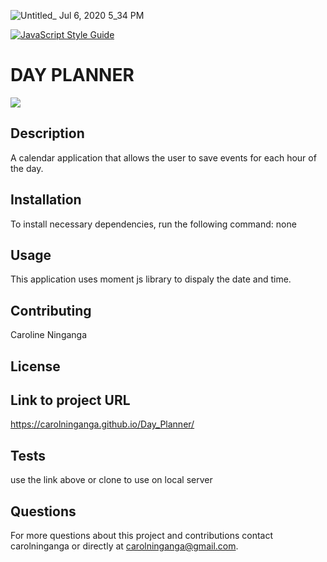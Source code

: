 
![Untitled_ Jul 6, 2020 5_34 PM](https://user-images.githubusercontent.com/33443452/86649205-87fe6680-bfaf-11ea-8e5d-3539b2ee7a41.gif)

[![JavaScript Style Guide](https://cdn.rawgit.com/standard/standard/master/badge.svg)](https://github.com/standard/standard)






# DAY PLANNER

![](Develop/image/Day_Planner_Image)

## Description
A calendar application that allows the user to save events for each hour of the day.



## Installation

To install necessary dependencies, run the following command:
none

## Usage
This application uses moment js library to dispaly the date and time.

## Contributing 
Caroline Ninganga

## License


## Link to project URL
https://carolninganga.github.io/Day_Planner/


## Tests

use the link above or clone to use on local server


## Questions

For more questions about this project and contributions contact carolninganga or directly at carolninganga@gmail.com.
